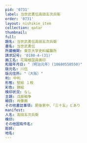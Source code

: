 ```yaml
---
pid: '0731'
label: 当世武勇伝高田五次兵衛
order: '0731'
layout: nishikie_item
collection: qatar
thumbnail: 
full: 
題名: 当世武勇伝高田五次兵衛
書名: 当世武勇伝
所蔵機関: 東京大学史料編纂所
請求記号: '0180-4-(31)'
画工名: 花陽楼国員画印
和暦年月日: "（明治元年）(18680550550)"
版元名: 川伝
版元住所: "（大阪）"
判: 中判
形態: 竪絵 １枚
彩色: 錦絵
検印状況: なし
主題: 戊辰戦争
細目: 肖像画
その他書誌事項: 肥後家中、「三十五」とあり
manifest: 
人名: 高田五次兵衛
検印: 
その他固有件名: 
彫師: 
地名: 
---
```

